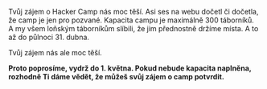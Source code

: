 Tvůj zájem o Hacker Camp nás moc těší. Asi ses na webu dočetl či dočetla,
že camp je jen pro pozvané. Kapacita campu je maximálně 300 táborníků. 
A my všem loňským táborníkům slíbili, že jim přednostně držíme místa. 
A to až do půlnoci 31. dubna. 

Tvůj zájem nás ale moc těší. 

**Proto poprosíme, vydrž do 1. května. Pokud nebude kapacita naplněna,
rozhodně Ti dáme vědět, že můžeš svůj zájem o camp potvrdit.**
